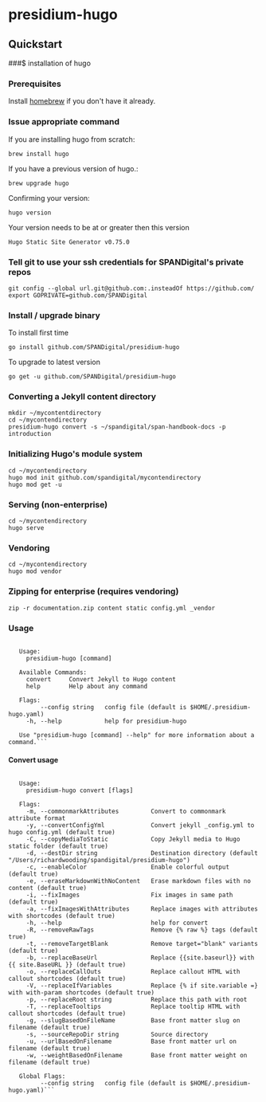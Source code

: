 # presidium-hugo

## Quickstart

###$ installation of hugo

### Prerequisites
Install [homebrew](https://brew.sh/) if you don't have it already.

### Issue appropriate command 

If you are installing hugo from scratch:

```brew install hugo```

If you have a previous version of hugo.:

```brew upgrade hugo```

Confirming your version:

```hugo version```

Your version needs to be at or greater then this version

```Hugo Static Site Generator v0.75.0```

### Tell git to use your ssh credentials for SPANDigital's private repos

```
git config --global url.git@github.com:.insteadOf https://github.com/
export GOPRIVATE=github.com/SPANDigital
```

### Install / upgrade binary

To install first time
```
go install github.com/SPANDigital/presidium-hugo
```
To upgrade to latest version
```
go get -u github.com/SPANDigital/presidium-hugo
```

### Converting a Jekyll content directory 

```
mkdir ~/mycontentdirectory
cd ~/mycontendirectory
presidium-hugo convert -s ~/spandigital/span-handbook-docs -p introduction
```

### Initializing Hugo's module system

````
cd ~/mycontendirectory
hugo mod init github.com/spandigital/mycontendirectory
hugo mod get -u
````
### Serving (non-enterprise)
````
cd ~/mycontendirectory
hugo serve
````

### Vendoring
````
cd ~/mycontendirectory
hugo mod vendor
````

### Zipping for enterprise (requires vendoring)
````
zip -r documentation.zip content static config.yml _vendor
````

### Usage

```CLI tools for managing Presidium Hugo content
   
   Usage:
     presidium-hugo [command]
   
   Available Commands:
     convert     Convert Jekyll to Hugo content
     help        Help about any command
   
   Flags:
         --config string   config file (default is $HOME/.presidium-hugo.yaml)
     -h, --help            help for presidium-hugo
   
   Use "presidium-hugo [command] --help" for more information about a command.```
```

#### Convert usage

```Convert Jekyll to Hugo content
   
   Usage:
     presidium-hugo convert [flags]
   
   Flags:
     -m, --commonmarkAttributes         Convert to commonmark attribute format
     -y, --convertConfigYml             Convert jekyll _config.yml to hugo config.yml (default true)
     -C, --copyMediaToStatic            Copy Jekyll media to Hugo static folder (default true)
     -d, --destDir string               Destination directory (default "/Users/richardwooding/spandigital/presidium-hugo")
     -c, --enableColor                  Enable colorful output (default true)
     -e, --eraseMarkdownWithNoContent   Erase markdown files with no content (default true)
     -i, --fixImages                    Fix images in same path (default true)
     -a, --fixImagesWithAttributes      Replace images with attributes with shortcodes (default true)
     -h, --help                         help for convert
     -R, --removeRawTags                Remove {% raw %} tags (default true)
     -t, --removeTargetBlank            Remove target="blank" variants (default true)
     -b, --replaceBaseUrl               Replace {{site.baseurl}} with {{ site.BaseURL }} (default true)
     -o, --replaceCallOuts              Replace callout HTML with callout shortcodes (default true)
     -V, --replaceIfVariables           Replace {% if site.variable =} with with-param shortcodes (default true)
     -p, --replaceRoot string           Replace this path with root
     -T, --replaceTooltips              Replace tooltip HTML with callout shortcodes (default true)
     -g, --slugBasedOnFileName          Base front matter slug on filename (default true)
     -s, --sourceRepoDir string         Source directory
     -u, --urlBasedOnFilename           Base front matter url on filename (default true)
     -w, --weightBasedOnFilename        Base front matter weight on filename (default true)
   
   Global Flags:
         --config string   config file (default is $HOME/.presidium-hugo.yaml)```